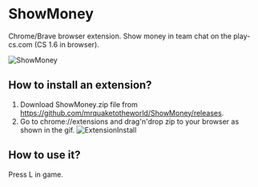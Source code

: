 # ShowMoney
Chrome/Brave browser extension. Show money in team chat on the play-cs.com (CS 1.6 in browser).

![ShowMoney](https://user-images.githubusercontent.com/53916002/232310285-5ced962b-8ecc-44a9-ad43-fecf6c9df61c.png)

## How to install an extension?
1) Download ShowMoney.zip file from https://github.com/mrquaketotheworld/ShowMoney/releases.
2) Go to chrome://extensions and drag'n'drop zip to your browser as shown in the gif.
![ExtensionInstall](https://user-images.githubusercontent.com/53916002/232311733-63a142b6-f050-4041-8b12-c5d873bf0e89.gif)

## How to use it?
Press L in game.
